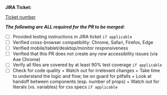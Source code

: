 **JIRA Ticket:**

[Ticket number](link)

***The following are ALL required for the PR to be merged:***

- [ ] Provided testing instructions in JIRA ticket `if applicable`
- [ ] Verified cross-browser compatibility: Chrome, Safari, Firefox, Edge
- [ ] Verified mobile/tablet/desktop/monitor responsiveness
- [ ] Verified that this PR does not create any *new* accessibility issues (via Axe Chrome)
- [ ] Verify all files are covered by at least 90% test coverage `if applicable`
- [ ] Check for code quality
       + Watch out for irrelevant changes
       + Take time to understand the logic and flow; be on guard for pitfalls
       + Look at handoff between components (esp. number of props)
       + Watch out for literals (vs. variables) for css specs  `if applicable`
